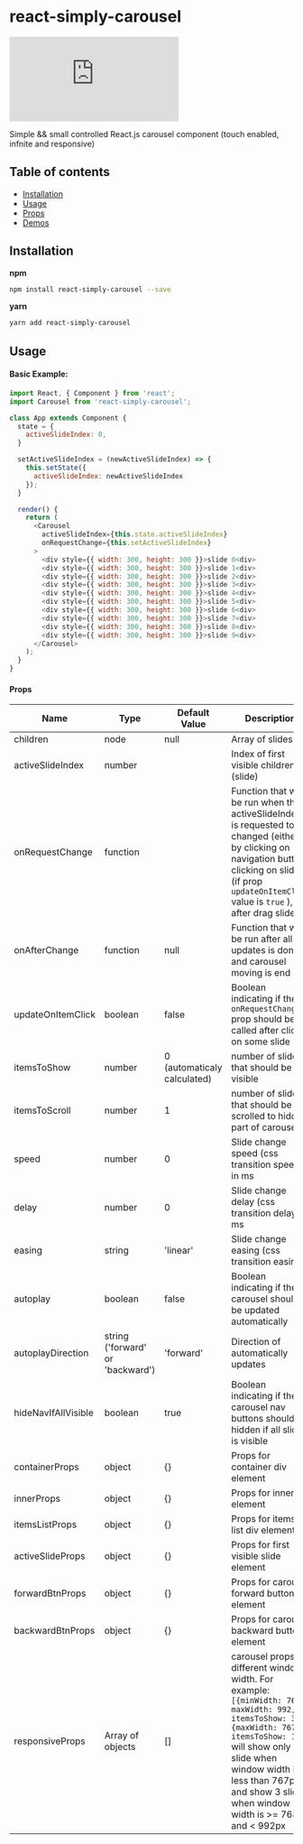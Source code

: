 # react-simply-carousel

![gzip size](https://img.badgesize.io/https://unpkg.com/react-simply-carousel/dist/index.js?compression=gzip)

Simple && small controlled React.js carousel component (touch enabled, infnite and responsive)

## Table of contents

* [Installation](#installation)
* [Usage](#usage)
* [Props](#props)
* [Demos](#demos)

## Installation

**npm**

```bash
npm install react-simply-carousel --save
```

**yarn**

```bash
yarn add react-simply-carousel
```

## Usage

#### Basic Example:

```js
import React, { Component } from 'react';
import Carousel from 'react-simply-carousel';

class App extends Component {
  state = {
    activeSlideIndex: 0,
  }

  setActiveSlideIndex = (newActiveSlideIndex) => {
    this.setState({
      activeSlideIndex: newActiveSlideIndex
    });
  }

  render() {
    return (
      <Carousel
        activeSlideIndex={this.state.activeSlideIndex}
        onRequestChange={this.setActiveSlideIndex}
      >
        <div style={{ width: 300, height: 300 }}>slide 0<div>
        <div style={{ width: 300, height: 300 }}>slide 1<div>
        <div style={{ width: 300, height: 300 }}>slide 2<div>
        <div style={{ width: 300, height: 300 }}>slide 3<div>
        <div style={{ width: 300, height: 300 }}>slide 4<div>
        <div style={{ width: 300, height: 300 }}>slide 5<div>
        <div style={{ width: 300, height: 300 }}>slide 6<div>
        <div style={{ width: 300, height: 300 }}>slide 7<div>
        <div style={{ width: 300, height: 300 }}>slide 8<div>
        <div style={{ width: 300, height: 300 }}>slide 9<div>
      </Carousel>
    );
  }
}
```

#### Props

Name | Type | Default Value | Description   
---- | ---- | ------------- | --------------
children | node | null | Array of slides
activeSlideIndex | number | | Index of first visible children (slide)
onRequestChange | function | | Function that will be run when the activeSlideIndex is requested to be changed (either by clicking on navigation button, clicking on slide (if prop `updateOnItemClick` value is `true` ), or after drag slides)
onAfterChange | function | null | Function that will be run after all updates is done and carousel moving is end
updateOnItemClick | boolean | false | Boolean indicating if the `onRequestChange` prop should be called after click on some slide
itemsToShow | number | 0 (automaticaly calculated) | number of slides that should be visible
itemsToScroll | number | 1 | number of slides that should be scrolled to hidden part of carousel
speed | number | 0 | Slide change speed (css transition speed) in ms
delay | number | 0 | Slide change delay (css transition delay) in ms
easing | string | 'linear' | Slide change easing (css transition easing)
autoplay | boolean | false | Boolean indicating if the carousel should be updated automatically
autoplayDirection | string ('forward' or 'backward') | 'forward' | Direction of automatically updates
hideNavIfAllVisible | boolean | true | Boolean indicating if the carousel nav buttons should be hidden if all slides is visible
containerProps | object | {} | Props for container div element
innerProps | object | {} | Props for inner div element
itemsListProps | object | {} | Props for items list div element
activeSlideProps | object | {} | Props for first visible slide element
forwardBtnProps | object | {} | Props for carousel forward button element
backwardBtnProps | object | {} | Props for carousel backward button element
responsiveProps | Array of objects | [] | carousel props for different window width. For example: `[{minWidth: 768, maxWidth: 992, itemsToShow: 3}, {maxWidth: 767, itemsToShow: 1}]` will show only one slide when window width is less than 767px and show 3 slides when window width is >= 768px and < 992px




